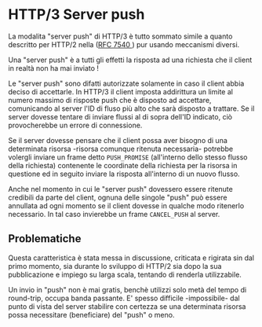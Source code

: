 # HTTP/3 Server push

La modalita "server push" di HTTP/3 è tutto sommato simile a quanto
descritto per HTTP/2 nella ([RFC 7540
](https://httpwg.org/specs/rfc7540.html)) pur usando meccanismi diversi.

Una "server push" è a tutti gli effetti la risposta ad una richiesta che il
client in realtà non ha mai inviato !

Le "server push" sono difatti autorizzate solamente in caso il client abbia
deciso di accettarle. In HTTP/3 il client imposta addirittura un limite al
numero massimo di risposte push che è disposto ad accettare, comunicando al
server l'ID di fluso più alto che sarà disposto a trattare. Se il server
dovesse tentare di inviare flussi al di sopra dell'ID indicato, ciò
provocherebbe un errore di connessione.

Se il server dovesse pensare che il client possa aver bisogno di una
determinata risorsa -risorsa comunque ritenuta necessaria- potrebbe volergli
inviare un frame detto `PUSH_PROMISE` (all'interno dello stesso flusso della
richiesta) contenente le coordinate della richiesta per la risorsa in
questione ed in seguito inviare la risposta all'interno di un nuovo flusso. 

Anche nel momento in cui le "server push" dovessero essere ritenute credibili
da parte del client, ognuna delle singole "push" può essere annullata ad ogni
momento se il client dovesse in qualche modo ritenerlo necessario. In tal
caso invierebbe un frame `CANCEL_PUSH` al server.

## Problematiche

Questa caratteristica è stata messa in discussione, criticata e rigirata sin
dal primo momento, sia durante lo sviluppo di HTTP/2 sia dopo la sua
pubblicazione e impiego su larga scala, tentando di renderla utilizzabile.

Un invio in "push" non è mai gratis, benchè utilizzi solo metà del tempo di
round-trip, occupa banda passante. E' spesso difficile -impossibile- dal
punto di vista del server stabilire con certezza se una determinata risorsa
possa necessitare (beneficiare) del "push" o meno.
